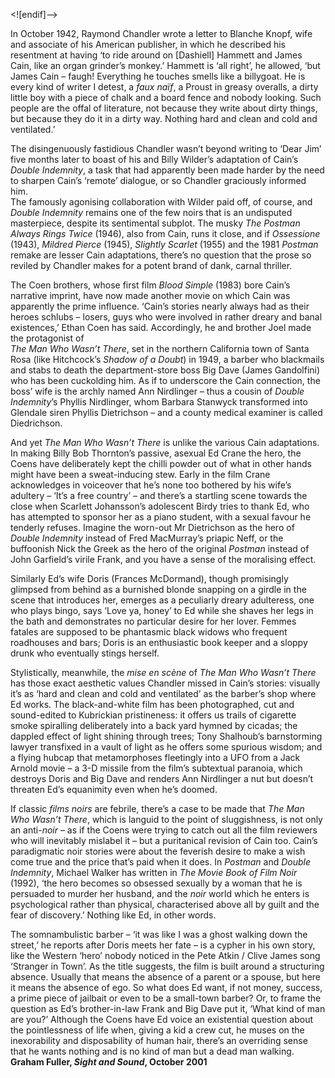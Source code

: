 

<![endif]-->

In October 1942, Raymond Chandler wrote a letter to Blanche Knopf, wife and associate of his American publisher, in which he described his resentment at having ‘to ride around on [Dashiell] Hammett and James Cain, like an organ grinder’s monkey.’ Hammett is ‘all right’, he allowed, ‘but James Cain – faugh! Everything he touches smells like a billygoat. He is every kind of writer I detest, a _faux naïf_, a Proust in greasy overalls, a dirty little boy with a piece of chalk and a board fence and nobody looking. Such people are the offal of literature, not because they write about dirty things, but because they do it in a dirty way. Nothing hard and clean and cold and ventilated.’

The disingenuously fastidious Chandler wasn’t beyond writing to ‘Dear Jim’ five months later to boast of his and Billy Wilder’s adaptation of Cain’s _Double Indemnity_, a task that had apparently been made harder by the need to sharpen Cain’s ‘remote’ dialogue, or so Chandler graciously informed him.  
The famously agonising collaboration with Wilder paid off, of course, and _Double Indemnity_ remains one of the few noirs that is an undisputed masterpiece, despite its sentimental subplot. The musky _The Postman Always Rings Twice_ (1946), also from Cain, runs it close, and if _Ossessione_ (1943), _Mildred Pierce_ (1945), _Slightly Scarlet_ (1955) and the 1981 _Postman_ remake are lesser Cain adaptations, there’s no question that the prose so reviled by Chandler makes for a potent brand of dank, carnal thriller.

The Coen brothers, whose first film _Blood Simple_ (1983) bore Cain’s narrative imprint, have now made another movie on which Cain was apparently the prime influence. ‘Cain’s stories nearly always had as their heroes schlubs – losers, guys who were involved in rather dreary and banal existences,’ Ethan Coen has said. Accordingly, he and brother Joel made the protagonist of  
_The Man Who Wasn’t There_, set in the northern California town of Santa Rosa (like Hitchcock’s _Shadow of a Doubt_) in 1949, a barber who blackmails and stabs to death the department-store boss Big Dave (James Gandolfini) who has been cuckolding him. As if to underscore the Cain connection, the boss’ wife is the archly named Ann Nirdlinger – thus a cousin of _Double Indemnity_’s Phyllis Nirdlinger, whom Barbara Stanwyck transformed into Glendale siren Phyllis Dietrichson – and a county medical examiner is called Diedrichson.

And yet _The Man Who Wasn’t There_ is unlike the various Cain adaptations.  
In making Billy Bob Thornton’s passive, asexual Ed Crane the hero, the Coens have deliberately kept the chilli powder out of what in other hands might have been a sweat-inducing stew. Early in the film Crane acknowledges in voiceover that he’s none too bothered by his wife’s adultery – ‘It’s a free country’ – and there’s a startling scene towards the close when Scarlett Johansson’s adolescent Birdy tries to thank Ed, who has attempted to sponsor her as a piano student, with a sexual favour he tenderly refuses. Imagine the worn-out Mr Dietrichson as the hero of _Double Indemnity_ instead of Fred MacMurray’s priapic Neff, or the buffoonish Nick the Greek as the hero of the original _Postman_ instead of John Garfield’s virile Frank, and you have a sense of the moralising effect.

Similarly Ed’s wife Doris (Frances McDormand), though promisingly glimpsed from behind as a burnished blonde snapping on a girdle in the scene that introduces her, emerges as a peculiarly dreary adulteress, one who plays bingo, says ‘Love ya, honey’ to Ed while she shaves her legs in the bath and demonstrates no particular desire for her lover. Femmes fatales are supposed to be phantasmic black widows who frequent roadhouses and bars; Doris is an enthusiastic book keeper and a sloppy drunk who eventually stings herself.

Stylistically, meanwhile, the _mise en scène_ of _The Man Who Wasn’t There_ has those exact aesthetic values Chandler missed in Cain’s stories: visually it’s as ‘hard and clean and cold and ventilated’ as the barber’s shop where Ed works. The black-and-white film has been photographed, cut and sound-edited to Kubrickian pristineness: it offers us trails of cigarette smoke spiralling deliberately into a back yard hymned by cicadas; the dappled effect of light shining through trees; Tony Shalhoub’s barnstorming lawyer transfixed in a vault of light as he offers some spurious wisdom; and a flying hubcap that metamorphoses fleetingly into a UFO from a Jack Arnold movie – a 3-D missile from the film’s subtextual paranoia, which destroys Doris and Big Dave and renders Ann Nirdlinger a nut but doesn’t threaten Ed’s equanimity even when he’s doomed.

If classic _films noirs_ are febrile, there’s a case to be made that _The Man Who Wasn’t There_, which is languid to the point of sluggishness, is not only an anti-_noir_ – as if the Coens were trying to catch out all the film reviewers who will inevitably mislabel it – but a puritanical revision of Cain too. Cain’s paradigmatic noir stories were about the feverish desire to make a wish come true and the price that’s paid when it does. In _Postman_ and _Double Indemnity_, Michael Walker has written in _The Movie Book of Film Noir_ (1992), ‘the hero becomes so obsessed sexually by a woman that he is persuaded to murder her husband, and the _noir_ world which he enters is psychological rather than physical, characterised above all by guilt and the fear of discovery.’ Nothing like Ed, in other words.

The somnambulistic barber – ‘it was like I was a ghost walking down the street,’ he reports after Doris meets her fate – is a cypher in his own story, like the Western ‘hero’ nobody noticed in the Pete Atkin / Clive James song ‘Stranger in Town’. As the title suggests, the film is built around a structuring absence. Usually that means the absence of a parent or a spouse, but here it means the absence of ego. So what does Ed want, if not money, success, a prime piece of jailbait or even to be a small-town barber? Or, to frame the question as Ed’s brother-in-law Frank and Big Dave put it, ‘What kind of man are you?’ Although the Coens have Ed voice an existential question about the pointlessness of life when, giving a kid a crew cut, he muses on the inexorability and disposability of human hair, there’s an overriding sense that he wants nothing and is no kind of man but a dead man walking.<br>
**Graham Fuller, _Sight and Sound_, October 2001**
<!--stackedit_data:
eyJoaXN0b3J5IjpbLTE3MTY4MjkyNDddfQ==
-->
